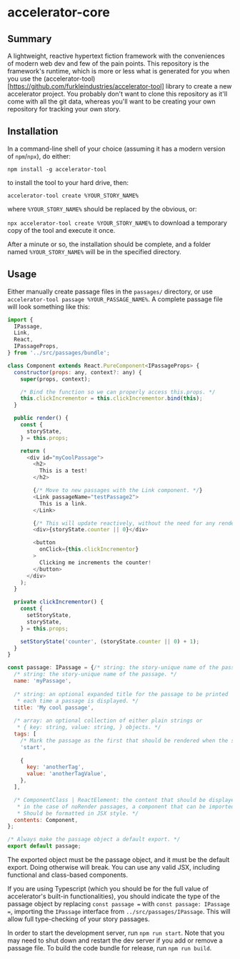 # accelerator-core

## Summary

A lightweight, reactive hypertext fiction framework with the conveniences of modern web dev and few of the pain points. This repository is the framework's runtime, which is more or less what is generated for you when you use the (accelerator-tool)[https://github.com/furkleindustries/accelerator-tool] library to create a new accelerator project. You probably don't want to clone this repository as it'll come with all the git data, whereas you'll want to be creating your own repository for tracking your own story.

## Installation

In a command-line shell of your choice (assuming it has a modern version of `npm`/`npx`), do either:

`npm install -g accelerator-tool`

to install the tool to your hard drive, then:

`accelerator-tool create %YOUR_STORY_NAME%`

where `%YOUR_STORY_NAME%` should be replaced by the obvious, or:

`npx accelerator-tool create %YOUR_STORY_NAME%` to download a temporary copy of the tool and execute it once.

After a minute or so, the installation should be complete, and a folder named `%YOUR_STORY_NAME%` will be in the specified directory.

## Usage

Either manually create passage files in the `passages/` directory, or use `accelerator-tool passage %YOUR_PASSAGE_NAME%`. A complete passage file will look something like this:

```javascript
import {
  IPassage,
  Link,
  React,
  IPassageProps,
} from '../src/passages/bundle';

class Component extends React.PureComponent<IPassageProps> {
  constructor(props: any, context?: any) {
    super(props, context);

    /* Bind the function so we can properly access this.props. */
    this.clickIncrementor = this.clickIncrementor.bind(this);
  }

  public render() {
    const {
      storyState,
    } = this.props;

    return (
      <div id="myCoolPassage">
        <h2>
          This is a test!
        </h2>

        {/* Move to new passages with the Link component. */}
        <Link passageName="testPassage2">
          This is a link.
        </Link>

        {/* This will update reactively, without the need for any rendering logic on your part. */}
        <div>{storyState.counter || 0}</div>

        <button
          onClick={this.clickIncrementor}
        >
          Clicking me increments the counter!
        </button>
      </div>
    );
  }

  private clickIncrementor() {
    const {
      setStoryState,
      storyState,
    } = this.props;

    setStoryState('counter', (storyState.counter || 0) + 1);
  }
}

const passage: IPassage = {/* string: the story-unique name of the passage. */
  /* string: the story-unique name of the passage. */
  name: 'myPassage',
  
  /* string: an optional expanded title for the passage to be printed
   * each time a passage is displayed. */
  title: 'My cool passage',
  
  /* array: an optional collection of either plain strings or
   * { key: string, value: string, } objects. */
  tags: [
    /* Mark the passage as the first that should be rendered when the story is started. */
    'start',
  
    {
      key: 'anotherTag',
      value: 'anotherTagValue',
    },
  ],

  /* ComponentClass | ReactElement: the content that should be displayed, or,
   * in the case of noRender passages, a component that can be imported.
   * Should be formatted in JSX style. */
  contents: Component,
};

/* Always make the passage object a default export. */
export default passage;
```

The exported object must be the passage object, and it must be the default export. Doing otherwise will break. You can use any valid JSX, including functional and class-based components.

If you are using Typescript (which you should be for the full value of accelerator's built-in functionalities), you should indicate the type of the passage object by replacing `const passage =` with `const passage: IPassage =`, importing the `IPassage` interface from `../src/passages/IPassage`. This will allow full type-checking of your story passages.

In order to start the development server, run `npm run start`. Note that you may need to shut down and restart the dev server if you add or remove a passage file. To build the code bundle for release, run `npm run build`.